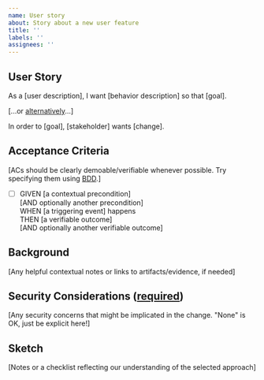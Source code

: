 ```yaml
---
name: User story
about: Story about a new user feature
title: ''
labels: ''
assignees: ''
---
```

## User Story

As a [user description], I want [behavior description] so that [goal].

[...or [alternatively](https://blog.crisp.se/2014/09/25/david-evans/as-a-i-want-so-that-considered-harmful)...]

In order to [goal], [stakeholder] wants [change].


## Acceptance Criteria
[ACs should be clearly demoable/verifiable whenever possible. Try specifying them using [BDD](https://en.wikipedia.org/wiki/Behavior-driven_development#Behavioral_specifications).]
- [ ] GIVEN [a contextual precondition] \
  [AND optionally another precondition] \
  WHEN [a triggering event] happens \
  THEN [a verifiable outcome] \
  [AND optionally another verifiable outcome]

## Background
[Any helpful contextual notes or links to artifacts/evidence, if needed]


## Security Considerations ([required](https://nvd.nist.gov/800-53/Rev4/control/CM-4))
[comment]: # "Our SSP says 'The Data.gov team ensures security implications are considered as part of the agile requirements refinement process by including a section in the issue template used as a basis for new work.' so please don't remove this section without care."
[Any security concerns that might be implicated in the change. "None" is OK, just be explicit here!]

## Sketch
[Notes or a checklist reflecting our understanding of the selected approach]
